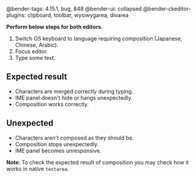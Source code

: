 @bender-tags: 4.15.1, bug, 848
@bender-ui: collapsed
@bender-ckeditor-plugins: clipboard, toolbar, wysiwygarea, divarea

**Perform below steps for both editors**.

1. Switch OS keyboard to language requiring composition (Japanese, Chinese, Arabic).
1. Focus editor.
1. Type some text.

## Expected result

* Characters are merged correctly during typing.
* IME panel doesn't hide or hangs unexpectedly.
* Composition works correctly.

## Unexpected

* Characters aren't composed as they should be.
* Composition stops unexpectedly.
* IME panel becomes unresponsive.

**Note**: To check the expected result of composition you may check how it works in native `textarea`.
